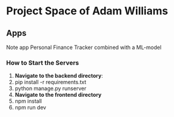 # Project Space of Adam Williams

## Apps
Note app
Personal Finance Tracker combined with a ML-model

### How to Start the Servers
1. **Navigate to the backend directory**:
2. pip install -r requirements.txt
3. python manage.py runserver
4. **Navigate to the frontend directory**
5. npm install
6. npm run dev